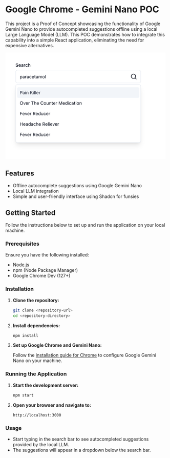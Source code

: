 # Google Chrome - Gemini Nano POC

This project is a Proof of Concept showcasing the functionality of Google Gemini Nano to provide autocompleted suggestions offline using a local Large Language Model (LLM). This POC demonstrates how to integrate this capability into a simple React application, eliminating the need for expensive alternatives.

<img src="docs/example.png" alt="Example" width="500"/>

## Features

- Offline autocomplete suggestions using Google Gemini Nano
- Local LLM integration
- Simple and user-friendly interface using Shadcn for funsies

## Getting Started

Follow the instructions below to set up and run the application on your local machine.

### Prerequisites

Ensure you have the following installed:

- Node.js
- npm (Node Package Manager)
- Google Chrome Dev (127+)

### Installation

1. **Clone the repository:**

   ```bash
   git clone <repository-url>
   cd <repository-directory>
   ```

2. **Install dependencies:**

   ```bash
   npm install
   ```

3. **Set up Google Chrome and Gemini Nano:**

   Follow the [installation guide for Chrome](https://docs.google.com/document/d/1VG8HIyz361zGduWgNG7R_R8Xkv0OOJ8b5C9QKeCjU0c/edit) to configure Google Gemini Nano on your machine.

### Running the Application

1. **Start the development server:**

   ```bash
   npm start
   ```

2. **Open your browser and navigate to:**

   ```
   http://localhost:3000
   ```

### Usage

- Start typing in the search bar to see autocompleted suggestions provided by the local LLM.
- The suggestions will appear in a dropdown below the search bar.
